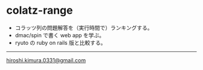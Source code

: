 # colatz-range

* コラッツ列の問題解答を（実行時間で）ランキングする。
* dmac/spin で書く web app を学ぶ。
* ryuto の ruby on rails 版と比較する。

---
hiroshi.kimura.0331@gmail.com
